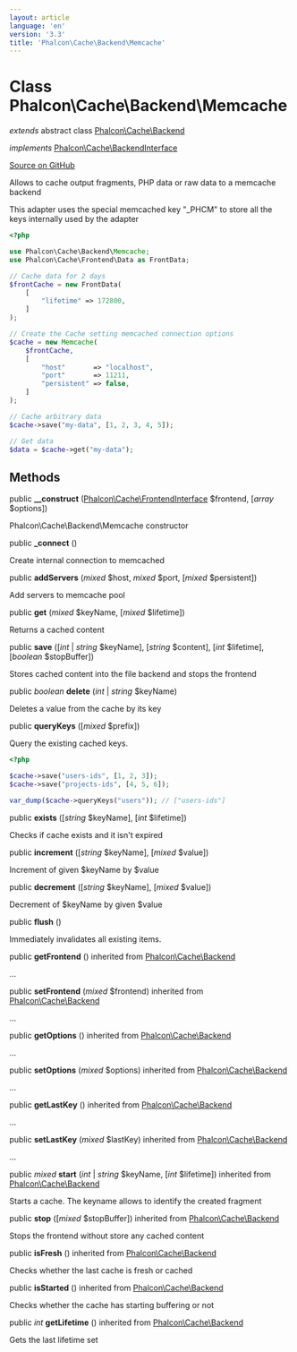 ```yaml
---
layout: article
language: 'en'
version: '3.3'
title: 'Phalcon\Cache\Backend\Memcache'
---
```

# Class **Phalcon\Cache\Backend\Memcache**

*extends* abstract class [Phalcon\Cache\Backend](/3.3/en/api/Phalcon_Cache_Backend)

*implements* [Phalcon\Cache\BackendInterface](/3.3/en/api/Phalcon_Cache_BackendInterface)

<a href="https://github.com/phalcon/cphalcon/tree/v3.3.0/phalcon/cache/backend/memcache.zep" class="btn btn-default btn-sm">Source on GitHub</a>

Allows to cache output fragments, PHP data or raw data to a memcache backend

This adapter uses the special memcached key "_PHCM" to store all the keys internally used by the adapter

```php
<?php

use Phalcon\Cache\Backend\Memcache;
use Phalcon\Cache\Frontend\Data as FrontData;

// Cache data for 2 days
$frontCache = new FrontData(
    [
        "lifetime" => 172800,
    ]
);

// Create the Cache setting memcached connection options
$cache = new Memcache(
    $frontCache,
    [
        "host"       => "localhost",
        "port"       => 11211,
        "persistent" => false,
    ]
);

// Cache arbitrary data
$cache->save("my-data", [1, 2, 3, 4, 5]);

// Get data
$data = $cache->get("my-data");

```


## Methods
public  **__construct** ([Phalcon\Cache\FrontendInterface](/3.3/en/api/Phalcon_Cache_FrontendInterface) $frontend, [*array* $options])

Phalcon\Cache\Backend\Memcache constructor



public  **_connect** ()

Create internal connection to memcached



public  **addServers** (*mixed* $host, *mixed* $port, [*mixed* $persistent])

Add servers to memcache pool



public  **get** (*mixed* $keyName, [*mixed* $lifetime])

Returns a cached content



public  **save** ([*int* | *string* $keyName], [*string* $content], [*int* $lifetime], [*boolean* $stopBuffer])

Stores cached content into the file backend and stops the frontend



public *boolean* **delete** (*int* | *string* $keyName)

Deletes a value from the cache by its key



public  **queryKeys** ([*mixed* $prefix])

Query the existing cached keys.

```php
<?php

$cache->save("users-ids", [1, 2, 3]);
$cache->save("projects-ids", [4, 5, 6]);

var_dump($cache->queryKeys("users")); // ["users-ids"]

```



public  **exists** ([*string* $keyName], [*int* $lifetime])

Checks if cache exists and it isn't expired



public  **increment** ([*string* $keyName], [*mixed* $value])

Increment of given $keyName by $value



public  **decrement** ([*string* $keyName], [*mixed* $value])

Decrement of $keyName by given $value



public  **flush** ()

Immediately invalidates all existing items.



public  **getFrontend** () inherited from [Phalcon\Cache\Backend](/3.3/en/api/Phalcon_Cache_Backend)

...


public  **setFrontend** (*mixed* $frontend) inherited from [Phalcon\Cache\Backend](/3.3/en/api/Phalcon_Cache_Backend)

...


public  **getOptions** () inherited from [Phalcon\Cache\Backend](/3.3/en/api/Phalcon_Cache_Backend)

...


public  **setOptions** (*mixed* $options) inherited from [Phalcon\Cache\Backend](/3.3/en/api/Phalcon_Cache_Backend)

...


public  **getLastKey** () inherited from [Phalcon\Cache\Backend](/3.3/en/api/Phalcon_Cache_Backend)

...


public  **setLastKey** (*mixed* $lastKey) inherited from [Phalcon\Cache\Backend](/3.3/en/api/Phalcon_Cache_Backend)

...


public *mixed* **start** (*int* | *string* $keyName, [*int* $lifetime]) inherited from [Phalcon\Cache\Backend](/3.3/en/api/Phalcon_Cache_Backend)

Starts a cache. The keyname allows to identify the created fragment



public  **stop** ([*mixed* $stopBuffer]) inherited from [Phalcon\Cache\Backend](/3.3/en/api/Phalcon_Cache_Backend)

Stops the frontend without store any cached content



public  **isFresh** () inherited from [Phalcon\Cache\Backend](/3.3/en/api/Phalcon_Cache_Backend)

Checks whether the last cache is fresh or cached



public  **isStarted** () inherited from [Phalcon\Cache\Backend](/3.3/en/api/Phalcon_Cache_Backend)

Checks whether the cache has starting buffering or not



public *int* **getLifetime** () inherited from [Phalcon\Cache\Backend](/3.3/en/api/Phalcon_Cache_Backend)

Gets the last lifetime set



